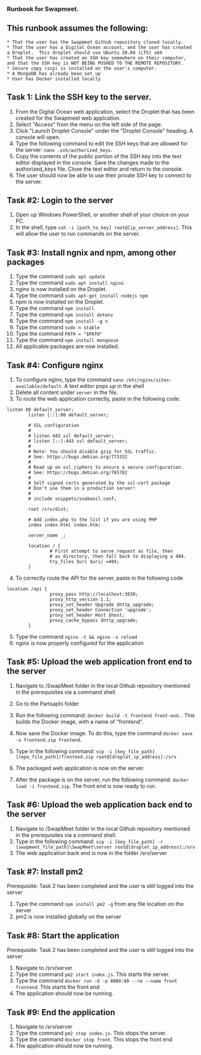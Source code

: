 ### Runbook for Swapmeet.
## This runbook assumes the following:
    * That the user has the Swapmeet Github repository cloned locally.
    * That the user has a Digital Ocean account, and the user has created a Droplet.  This droplet should use Ubuntu 20.04 (LTS) x64
    * That the user has created an SSH key somewhere on their computer, and that the SSH key is NOT BEING PUSHED TO THE REMOTE REPOSITORY.
    * Secure copy (scp) is installed on the user's computer.
    * A MongoDB has already been set up
    * User has Docker installed locally
## Task 1: Link the SSH key to the server.
1. From the Digital Ocean web application, select the Droplet that has been created for the Swapmeet web applcation.
2.  Select "Access" from the menu on the left side of the page.
3. Click "Launch Droplet Console" under the "Droplet Console" heading.  A console will open.
4. Type the following command to edit the SSH keys that are allowed for the server:
    ```nano .ssh/authorized_keys```.
5. Copy the contents of the public portion of the SSH key into the text editor displayed in the console.  Save the changes made to the authorized_keys file.  Close the text editor and return to the console.
6. The user should now be able to use their private SSH key to connect to the server.

## Task #2: Login to the server
1. Open up Windows PowerShell, or another shell of your choice on your PC.
2. In the shell, type ```ssh -i [path_to_key] root@[ip_server_address]```.  This will allow the user to run commands on the server.

## Task #3: Install ngnix and npm, among other packages
1. Type the command ``` sudo apt update ```
2. Type the command ```sudo apt install nginx```
3. nginx is now installed on the Droplet.
4. Type the command ```sudo apt-get install nodejs npm```
5. npm is now installed on the Droplet.
6. Type the command ```npm install```
7. Type the command ```npm install dotenv```
8. Type the command ```npm install -g n```
9. Type the command ```sudo n stable```
10. Type the command ```PATH = "$PATH"```
11. Type the command ```npm install mongoose```
12. All applicable packages are now installed.

## Task #4: Configure nginx
1. To configure nginx, type the command ```nano /etc/nginx/sites-available/default```.  A text editor pops up in the shell
2. Delete all content under ```server``` in the file.
3. To route the web application correctly, paste in the following code:
```
listen 80 default_server;
        listen [::]:80 default_server;

        # SSL configuration
        #
        # listen 443 ssl default_server;
        # listen [::]:443 ssl default_server;
        #
        # Note: You should disable gzip for SSL traffic.
        # See: https://bugs.debian.org/773332
        #
        # Read up on ssl_ciphers to ensure a secure configuration.
        # See: https://bugs.debian.org/765782
        #
        # Self signed certs generated by the ssl-cert package
        # Don't use them in a production server!
        #
        # include snippets/snakeoil.conf;

        root /srv/dist;

        # Add index.php to the list if you are using PHP
        index index.html index.htm;

        server_name _;

        location / {
                # First attempt to serve request as file, then
                # as directory, then fall back to displaying a 404.
                try_files $uri $uri/ =404;
        }
```
4. To correctly route the API for the server, paste in the following code
```
location /api {
                proxy_pass http://localhost:3030;
                proxy_http_version 1.1;
                proxy_set_header Upgrade $http_upgrade;
                proxy_set_header Connection 'upgrade';
                proxy_set_header Host $host;
                proxy_cache_bypass $http_upgrade;
        }
```
5. Type the command ```nginx -t && nginx -s reload```
6. nginx is now properly configured for the application

## Task #5: Upload the web application front end to the server
1. Navigate to /SwapMeet folder in the local Github repository mentioned in the prerequisites via a command shell.
2. Go to the Partsaphi folder
3. Run the following command: ```docker build -t frontend front-end.```.  This builds the Docker image, with a name of "frontend".
4. Now save the Docker image.  To do this, type the command ```docker save -o frontend.zip frontend```.   

4. Type in the following command: ```scp -i [key_file_path] [repo_file_path]/frontend.zip root@[droplet_ip_address]:/srv```
5. The packaged web application is now on the server.
6. After the package is on the server, run the following command: ```docker load -i frontend.zip```.  The front end is now ready to run.  

## Task #6: Upload the web application back end to the server
1. Navigate to /SwapMeet folder in the local Github repository mentioned in the prerequisites via a command shell.
2. Type in the following command: ```scp -i [key_file_path] -r [swapmeet_file_path]\SwapMeet\server root@[droplet_ip_address]:/srv```
3. The web application back end is now in the folder /srv/server

## Task #7: Install pm2
Prerequisite: Task 2 has been completed and the user is still logged into the server
1.  Type the command ```npm install pm2 -g``` from any file location on the server
2. pm2 is now installed globally on the server

## Task #8: Start the application
Prerequisite: Task 2 has been completed and the user is still logged into the server
1. Navigate to /srv/server
2. Type the command ```pm2 start index.js```.  This starts the server.
3. Type the command ```docker run -d -p 8080:80 --rm --name front frontend```.  This starts the front end
4. The application should now be running.
## Task #9: End the application
1. Navigate to /srv/server
2. Type the command ```pm2 stop index.js```.  This stops the server.
3. Type the command ```docker stop front```.  This stops the front end
4. The application should now be running.